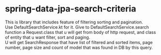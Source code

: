 # spring-data-jpa-search-criteria
This is library that includes feature of filtering sorting and pagination. <br>
Use DefaultSearchService.kt for it. Give to DefaultSearchService.search function a Request.class that u will get from body of http request, and class of entity that u want filter, sort and paging.<br>
U will get SearchResponse<ModelClass> that have list of filtered and sorted items, page number, page size and count of model that was found in DB by this query. 
